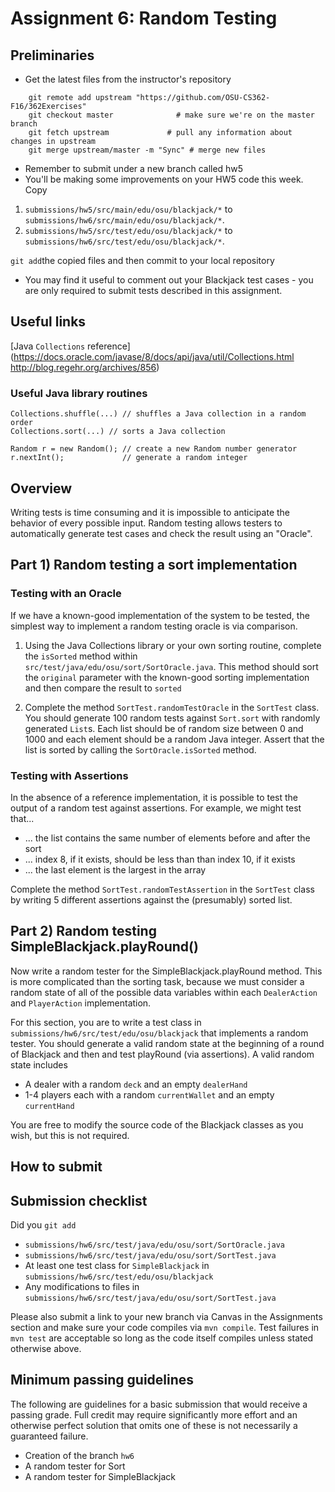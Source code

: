 # Assignment 6: Random Testing

## Preliminaries

* Get the latest files from the instructor's repository
~~~
    git remote add upstream "https://github.com/OSU-CS362-F16/362Exercises"
    git checkout master              # make sure we're on the master branch
    git fetch upstream             # pull any information about changes in upstream
    git merge upstream/master -m "Sync" # merge new files
~~~
* Remember to submit under a new branch called hw5
* You'll be making some improvements on your HW5 code this week.  Copy

1. `submissions/hw5/src/main/edu/osu/blackjack/*` to `submissions/hw6/src/main/edu/osu/blackjack/*`.  
2. `submissions/hw5/src/test/edu/osu/blackjack/*` to `submissions/hw6/src/test/edu/osu/blackjack/*`.  

`git add`the copied files and then commit to your local repository

* You may find it useful to comment out your Blackjack test cases -
  you are only required to submit tests described in this assignment.

## Useful links

[Java `Collections` reference](https://docs.oracle.com/javase/8/docs/api/java/util/Collections.html
http://blog.regehr.org/archives/856)

### Useful Java library routines

```
Collections.shuffle(...) // shuffles a Java collection in a random order
Collections.sort(...) // sorts a Java collection

Random r = new Random(); // create a new Random number generator
r.nextInt();             // generate a random integer
```

## Overview

Writing tests is time consuming and it is impossible to anticipate the
behavior of every possible input.  Random testing allows testers to
automatically generate test cases and check the result using an "Oracle".

## Part 1) Random testing a sort implementation

### Testing with an Oracle

If we have a known-good implementation of the system to be tested, the
simplest way to implement a random testing oracle is via comparison.

1. Using the Java Collections library or your own sorting routine,
complete the `isSorted` method within
`src/test/java/edu/osu/sort/SortOracle.java`.  This method should
sort the `original` parameter with the known-good sorting
implementation and then compare the result to `sorted`

2. Complete the method `SortTest.randomTestOracle` in the `SortTest`
class.  You should generate 100 random tests against `Sort.sort` with
randomly generated `List`s. Each list should be of random size between
0 and 1000 and each element should be a random Java integer. Assert
that the list is sorted by calling the `SortOracle.isSorted` method.

### Testing with Assertions

In the absence of a reference implementation, it is possible to test
the output of a random test against assertions.  For example, we might
test that...

* ... the list contains the same number of elements before and after the sort
* ... index 8, if it exists, should be less than than index 10, if it exists
* ... the last element is the largest in the array

Complete the method `SortTest.randomTestAssertion` in the `SortTest`
class by writing 5 different assertions against the (presumably)
sorted list.

## Part 2) Random testing SimpleBlackjack.playRound()

Now write a random tester for the SimpleBlackjack.playRound method.
 This is more complicated than the sorting task, because we must
 consider a random state of all of the possible data variables within
 each `DealerAction` and `PlayerAction` implementation.  

For this section, you are to write a test class in
 `submissions/hw6/src/test/edu/osu/blackjack` that implements a random
 tester. You should generate a valid random state at the beginning of
 a round of Blackjack and then and test playRound (via assertions). A
 valid random state includes

* A dealer with a random `deck` and an empty `dealerHand`
* 1-4 players each with a random `currentWallet` and an empty `currentHand`

You are free to modify the source code of the Blackjack classes as you
wish, but this is not required. 

## How to submit

## Submission checklist 

Did you `git add`

* `submissions/hw6/src/test/java/edu/osu/sort/SortOracle.java`
* `submissions/hw6/src/test/java/edu/osu/sort/SortTest.java`
* At least one test class for `SimpleBlackjack` in `submissions/hw6/src/test/edu/osu/blackjack`
* Any modifications to files in `submissions/hw6/src/test/java/edu/osu/sort/SortTest.java`

Please also submit a link to your new branch via Canvas in the
Assignments section and make sure your code compiles via `mvn
compile`. Test failures in `mvn test` are acceptable so long as the
code itself compiles unless stated otherwise above.

## Minimum passing guidelines

The following are guidelines for a basic submission that would receive a passing grade. Full credit may require significantly more effort and an otherwise perfect solution that omits one of these is not necessarily a guaranteed failure.

*  Creation of the branch `hw6`
*  A random tester for Sort
*  A random tester for SimpleBlackjack






